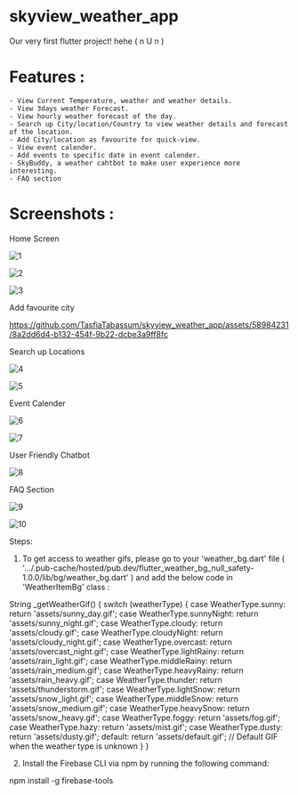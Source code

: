 # skyview_weather_app

Our very first flutter project! hehe ( n U n )

# Features :
    - View Current Temperature, weather and weather details.
    - View 3days weather Forecast.
    - View hourly weather forecast of the day.
    - Search up City/location/Country to view weather details and forecast of the location.
    - Add City/location as favourite for quick-view.
    - View event calender.
    - Add events to specific date in event calender.
    - SkyBuddy, a weather cahtbot to make user experience more interesting.
    - FAQ section 

# Screenshots :

Home Screen 

![1](https://github.com/TasfiaTabassum/skyview_weather_app/assets/58984231/8e97f2af-149a-416e-aff6-b09c39246ad9)

![2](https://github.com/TasfiaTabassum/skyview_weather_app/assets/58984231/f1cf4dcf-e781-45d4-bb0d-2eaaf4632df7)

![3](https://github.com/TasfiaTabassum/skyview_weather_app/assets/58984231/8c2e2d55-095b-4c98-99ad-95275bca089c)


Add favourite city

https://github.com/TasfiaTabassum/skyview_weather_app/assets/58984231/8a2dd6d4-b132-454f-9b22-dcbe3a9ff8fc


Search up Locations

![4](https://github.com/TasfiaTabassum/skyview_weather_app/assets/58984231/74dbb831-af69-40da-b517-f72e04133d64)

![5](https://github.com/TasfiaTabassum/skyview_weather_app/assets/58984231/74c36433-98d2-4ed2-9309-dbf934c90ce3)


Event Calender

![6](https://github.com/TasfiaTabassum/skyview_weather_app/assets/58984231/541302ee-a735-498d-8c0e-5461df12892f)

![7](https://github.com/TasfiaTabassum/skyview_weather_app/assets/58984231/ad35d78c-c9fa-4e65-85ab-dc02b6e05bac)


User Friendly Chatbot

![8](https://github.com/TasfiaTabassum/skyview_weather_app/assets/58984231/d74346d6-ab67-4d7a-9269-ef742eac5028)


FAQ Section

![9](https://github.com/TasfiaTabassum/skyview_weather_app/assets/58984231/488ff714-357c-4c09-8619-6ba468f3d9b2)

![10](https://github.com/TasfiaTabassum/skyview_weather_app/assets/58984231/a276e30d-8d1f-44e2-b3d5-7a64800823b7)






Steps:


1. To get access to weather gifs, please go to your 'weather_bg.dart' file ( '.../.pub-cache/hosted/pub.dev/flutter_weather_bg_null_safety-1.0.0/lib/bg/weather_bg.dart' ) and add the below code in 'WeatherItemBg' class :

String _getWeatherGif() {
    switch (weatherType) {
      case WeatherType.sunny:
        return 'assets/sunny_day.gif';
      case WeatherType.sunnyNight:
        return 'assets/sunny_night.gif';
      case WeatherType.cloudy:
        return 'assets/cloudy.gif';
      case WeatherType.cloudyNight:
        return 'assets/cloudy_night.gif';
      case WeatherType.overcast:
        return 'assets/overcast_night.gif';
      case WeatherType.lightRainy:
        return 'assets/rain_light.gif';
      case WeatherType.middleRainy:
        return 'assets/rain_medium.gif';
      case WeatherType.heavyRainy:
        return 'assets/rain_heavy.gif';
      case WeatherType.thunder:
        return 'assets/thunderstorm.gif';
      case WeatherType.lightSnow:
        return 'assets/snow_light.gif';
      case WeatherType.middleSnow:
        return 'assets/snow_medium.gif';
      case WeatherType.heavySnow:
        return 'assets/snow_heavy.gif';
      case WeatherType.foggy:
        return 'assets/fog.gif';
      case WeatherType.hazy:
        return 'assets/mist.gif';
      case WeatherType.dusty:
        return 'assets/dusty.gif';
      default:
        return 'assets/default.gif'; // Default GIF when the weather type is unknown
    }
  }


 2.  Install the Firebase CLI via npm by running the following command:

npm install -g firebase-tools


